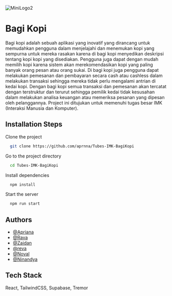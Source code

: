 
![MiniLogo2](https://github.com/aprnna/Tubes-IMK-BagiKopi/assets/121468657/836cb2a8-f150-4093-a9c5-c8f6aa0ce6d2)


# Bagi Kopi 
 
Bagi kopi adalah sebuah aplikasi yang inovatif yang dirancang untuk memudahkan pengguna dalam menjelajahi dan menemukan kopi yang sempurna untuk mereka rasakan karena di bagi kopi menyedikan deskripsi tentang kopi kopi yang disediakan. Pengguna juga dapat dengan mudah memilih kopi karena sistem akan merekomendasikan kopi yang paling banyak orang pesan atau orang sukai. Di bagi kopi juga pengguna dapat melakukan pemesanan dan pembayaran secara cash atau cashless dalam melakukan transaksi sehingga mereka tidak perlu mengalami antrian di kedai kopi. Dengan bagi kopi semua transaksi dan pemesanan akan tercatat dengan terstruktur dan terurut sehingga pemilik kedai tidak kesusahan dalam melakukan analisa keuangan atau memeriksa pesanan yang dipesan oleh pelanggannya.
Project ini ditujukan untuk memenuhi tugas besar IMK (Interaksi Manusia dan Komputer).

## Installation Steps

Clone the project

```bash
  git clone https://github.com/aprnna/Tubes-IMK-BagiKopi
```

Go to the project directory

```bash
  cd Tubes-IMK-BagiKopi
```

Install dependencies

```bash
  npm install
```

Start the server

```bash
  npm run start
```


## Authors

- [@Apriana](https://github.com/octokatherine)
- [@Rava](https://github.com/Rapapap)
- [@Zaidan](https://github.com/Zabduzize)
- [@reva](https://github.com/ReyvaNFG)
- [@Noval](https://github.com/Valleriant)
- [@Ninandya](https://github.com/Ninandya)

## Tech Stack
React, TailwindCSS, Supabase, Tremor



